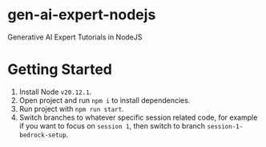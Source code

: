 # gen-ai-expert-nodejs

Generative AI Expert Tutorials in NodeJS

# Getting Started

1. Install Node `v20.12.1`.
2. Open project and run `npm i` to install dependencies.
3. Run project with `npm run start`.
4. Switch branches to whatever specific session related code, for example if you want to focus on `session 1`, then switch to branch `session-1-bedrock-setup`.

